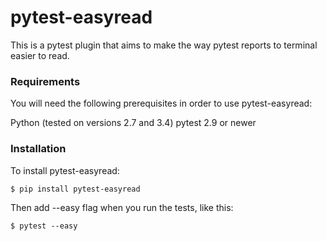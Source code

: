 # pytest-easyread

This is a pytest plugin that aims to make the way pytest reports to terminal easier to read.

### Requirements

You will need the following prerequisites in order to use pytest-easyread:  

Python (tested on versions 2.7 and 3.4)
pytest 2.9 or newer  


### Installation

To install pytest-easyread:  

```
$ pip install pytest-easyread
```

Then add --easy flag when you run the tests, like this:
```
$ pytest --easy
 ```
